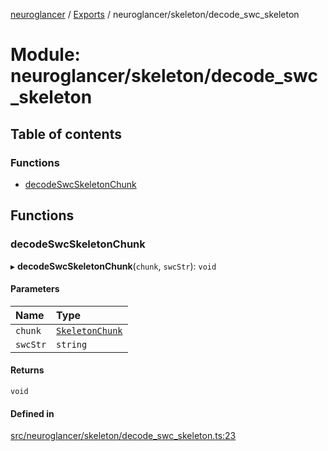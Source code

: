 [neuroglancer](../README.md) / [Exports](../modules.md) / neuroglancer/skeleton/decode\_swc\_skeleton

# Module: neuroglancer/skeleton/decode\_swc\_skeleton

## Table of contents

### Functions

- [decodeSwcSkeletonChunk](neuroglancer_skeleton_decode_swc_skeleton.md#decodeswcskeletonchunk)

## Functions

### decodeSwcSkeletonChunk

▸ **decodeSwcSkeletonChunk**(`chunk`, `swcStr`): `void`

#### Parameters

| Name | Type |
| :------ | :------ |
| `chunk` | [`SkeletonChunk`](../classes/neuroglancer_skeleton_backend.SkeletonChunk.md) |
| `swcStr` | `string` |

#### Returns

`void`

#### Defined in

[src/neuroglancer/skeleton/decode_swc_skeleton.ts:23](https://github.com/ActiveBrainAtlas2/neuroglancer/blob/034b457d/src/neuroglancer/skeleton/decode_swc_skeleton.ts#L23)
